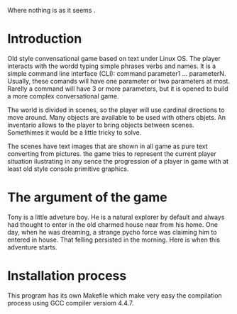 

Where nothing is as it seems .

# Introduction

Old style convensational game based on text under Linux OS. The player interacts with the wordd typing simple phrases verbs and names. It is a simple command line interface (CLI): command parameter1 ... parameterN. Usually, these comands will have one parameter or two parameters at most. Rarelly a command will have 3 or more parameters, but it is opened to build a more complex conversational game. 

The world is divided in scenes, so the player will use cardinal directions to move around. Many objects are available to be used with others objets. An inventario allows to the player to bring objects between scenes. Somethimes it would be a little tricky to solve.

The scenes have text images that are shown in all game as pure text converting from pictures. the game tries to represent the current player situation ilustrating in any sence the progression of a player in game with at least old style console primitive graphics.

# The argument of the game

Tony is a little adveture boy. He is a natural explorer by default and always had thought to enter in the old charmed house near from his home. One day, when he was dreaming, a strange pycho force was claiming him to entered in house. That felling persisted in the morning. Here is when this adventure starts. 


# Installation process

This program has its own Makefile which make very easy the compilation process using GCC compiler versiom 4.4.7.

